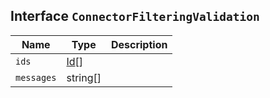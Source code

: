## Interface `ConnectorFilteringValidation`

| Name | Type | Description |
| - | - | - |
| `ids` | [Id](./Id.md)[] | &nbsp; |
| `messages` | string[] | &nbsp; |
